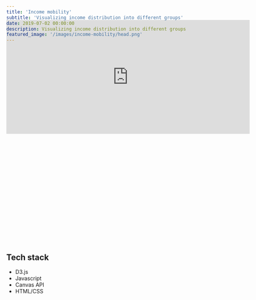 ```yaml
---
title: 'Income mobility'
subtitle: 'Visualizing income distribution into different groups'
date: 2019-07-02 00:00:00
description: Visualizing income distribution into different groups
featured_image: '/images/income-mobility/head.png'
---
```


<div class="video-wrap" style="margin-top: -75px;">
    <div class="video" style="padding-bottom:56.25%;">
        <iframe src="https://giorgi-ghviniashvili.github.io/income-mobility/"  width="640" height="300" frameborder="0" allowfullscreen></iframe>
    </div>
</div>

## Tech stack

* D3.js
* Javascript
* Canvas API
* HTML/CSS